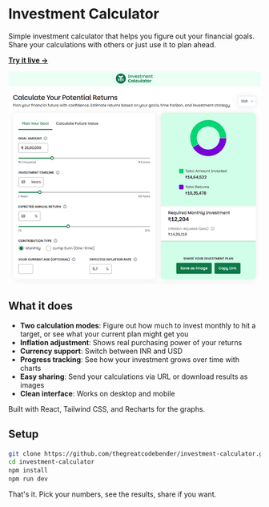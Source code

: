 # Investment Calculator

Simple investment calculator that helps you figure out your financial goals. Share your calculations with others or just use it to plan ahead.

**[Try it live →](https://iabhi.dev/project/investment-calculator?utm_source=github&utm_medium=repo_readme&utm_campaign=social_media)**

![Calculator](.github/images/app-screen.png)

## What it does

- **Two calculation modes**: Figure out how much to invest monthly to hit a target, or see what your current plan might get you
- **Inflation adjustment**: Shows real purchasing power of your returns
- **Currency support**: Switch between INR and USD
- **Progress tracking**: See how your investment grows over time with charts
- **Easy sharing**: Send your calculations via URL or download results as images
- **Clean interface**: Works on desktop and mobile

Built with React, Tailwind CSS, and Recharts for the graphs.

## Setup

```bash
git clone https://github.com/thegreatcodebender/investment-calculator.git
cd investment-calculator
npm install
npm run dev
```

That's it. Pick your numbers, see the results, share if you want.
